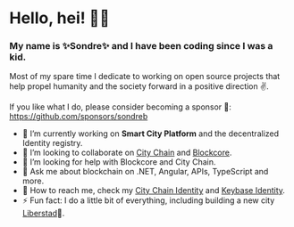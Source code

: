 # Hello, hei! 💛🖤

### My name is ✨**Sondre**✨ and I have been coding since I was a kid.

Most of my spare time I dedicate to working on open source projects that help propel humanity and the society forward in a positive direction ✌️.

If you like what I do, please consider becoming a sponsor 🤑: https://github.com/sponsors/sondreb

- 🔨 I’m currently working on **Smart City Platform** and the decentralized Identity registry.
- 👯 I’m looking to collaborate on [City Chain](https://www.city-chain.org/) and [Blockcore](https://www.blockcore.net/).
- 🤔 I’m looking for help with Blockcore and City Chain.
- 💬 Ask me about blockchain on .NET, Angular, APIs, TypeScript and more.
- 💌 How to reach me, check my [City Chain Identity](https://identity.city-chain.org/view/P9ppftn667PgXwqCKNaUVnD8BS8rjmkcUo) and [Keybase Identity](https://keybase.io/sondreb).
- ⚡ Fun fact: I do a little bit of everything, including building a new city  [Liberstad](https://www.liberstad.com)🏡.
